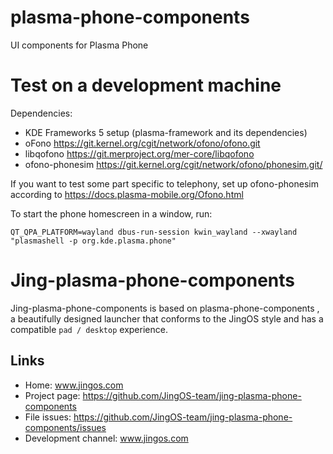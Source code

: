 plasma-phone-components
=======================

UI components for Plasma Phone

Test on a development machine
=======================

Dependencies:
* KDE Frameworks 5 setup (plasma-framework and its dependencies)
* oFono https://git.kernel.org/cgit/network/ofono/ofono.git
* libqofono https://git.merproject.org/mer-core/libqofono
* ofono-phonesim https://git.kernel.org/cgit/network/ofono/phonesim.git/

If you want to test some part specific to telephony, set up ofono-phonesim according to https://docs.plasma-mobile.org/Ofono.html

To start the phone homescreen in a window, run:
```
QT_QPA_PLATFORM=wayland dbus-run-session kwin_wayland --xwayland "plasmashell -p org.kde.plasma.phone"
```




# Jing-plasma-phone-components

Jing-plasma-phone-components is based on plasma-phone-components , a beautifully designed launcher that conforms to the JingOS style and has a compatible `pad / desktop`  experience.


## Links
* Home: www.jingos.com
* Project page: https://github.com/JingOS-team/jing-plasma-phone-components
* File issues: https://github.com/JingOS-team/jing-plasma-phone-components/issues
* Development channel:  www.jingos.com
